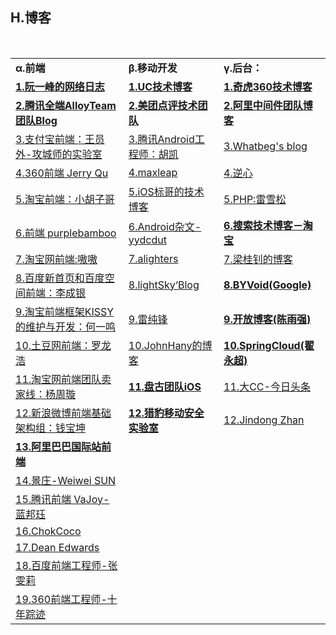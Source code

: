 <h2>H.博客</h2>

<table>
  <tr>
    <td><strong>&alpha;.前端</strong></td>
    <td><strong>&beta;.移动开发</strong></td>
    <td><strong>&gamma;.后台：</strong></td>
  </tr>
  <tr>
    <td><a href="http://www.ruanyifeng.com/blog/" ><strong>1.阮一峰的网络日志</strong></a></td>
    <td><a href="http://tech.uc.cn/" ><strong>1.UC技术博客</strong></a></td>
    <td><a href="http://blogs.360.cn/" ><strong>1.奇虎360技术博客</strong></a></td>
  </tr>
  <tr>
    <td><a href="http://www.alloyteam.com/author/tat-sheran/" ><strong>2.腾讯全端AlloyTeam团队Blog</strong></a></td>
    <td><a href="http://tech.meituan.com/" ><strong>2.美团点评技术团队</strong></a></td>
    <td><a href="http://jm.taobao.org/" ><strong>2.阿里中间件团队博客</strong></a></td>
  </tr>
  <tr>
    <td><a href="http://lab.yuanwai.wang/" >3.支付宝前端：王员外-攻城师的实验室</a></td>
    <td><a href="http://hukai.me/" >3.腾讯Android工程师：胡凯</a></td>
    <td><a href="http://whatbeg.com/" target="_blank">3.Whatbeg's blog</a></td>
  </tr>
  <tr>
    <td><a href="https://imququ.com/" >4.360前端 Jerry Qu</a></td>
    <td><a href="https://blog.maxleap.cn/?lang=zh" >4.maxleap</a></td>
    <td><a href="http://www.cnblogs.com/kissdodog/" >4.逆心</a></td>
  </tr>
  <tr>
    <td><a href="http://www.barretlee.com/entry/" >5.淘宝前端：小胡子哥</a></td>
    <td><a href="http://www.henishuo.com/" >5.iOS标哥的技术博客</a></td>
    <td><a href="http://www.leixuesong.cn/" >5.PHP:雷雪松</a></td>
  </tr>
  <tr>
    <td><a href="http://purplebamboo.github.io/" >6.前端 purplebamboo</a></td>
    <td><a href="http://yydcdut.com/" >6.Android杂文-yydcdut</a></td>
    <td><a href="http://www.searchtb.com/" ><Strong>6.搜索技术博客－淘宝</Strong></a></td>
  </tr>
  <tr>
    <td><a href="http://www.aoao.org.cn/" >7.淘宝网前端:嗷嗷</a></td>
    <td><a href="http://alighters.com/" >7.alighters</a></td>
    <td><a href="http://blog.720ui.com/" >7.梁桂钊的博客</a></td>
  </tr>
  <tr>
    <td><a href="http://www.welefen.com/" >8.百度新首页和百度空间前端：李成银</a></td>
    <td><a href="http://www.lightskystreet.com/" >8.lightSky&lsquo;Blog</a></td>
    <td><a href="https://www.byvoid.com/" ><strong>8.BYVoid(Google)</strong></a></td>
  </tr>
  <tr>
    <td><a href="http://docs.kissyui.com/" >9.淘宝前端框架KISSY的维护与开发：何一鸣</a></td>
    <td><a href="http://www.leichunfeng.com/" >9.雷纯锋</a></td>
    <td><a href="http://blog.huihoo.com/" ><strong>9.开放博客(陈雨强)</strong></a></td>
  </tr>
  <tr>
    <td><a href="http://luolonghao.iteye.com/" >10.土豆网前端：罗龙浩</a></td>
    <td><a href="http://johnhany.net/" >10.JohnHany的博客</a></td>
    <td><a href="http://blog.didispace.com/" ><strong>10.SpringCloud(翟永超)</strong></a></td>
  </tr>
  <tr>
    <td><a href="https://github.com/fool2fish/blog/issues?q=is%3Aopen" >11.淘宝网前端团队卖家线：杨周璇</a></td>
    <td><a href="http://blog.pangu.io/" ><strong>11.盘古团队iOS</strong></a></td>
    <td><a href="http://blog.me115.com/page2/" >11.大CC-今日头条</a></td>
  </tr>
  <tr>
    <td><a href="http://w3help.org/zh-cn/kb/" >12.新浪微博前端基础架构组：钱宝坤</a></td>
    <td><a href="https://blog.dbglab.org/" ><strong>12.猎豹移动安全实验室</strong></a></td>
    <td><a href="http://zhanjindong.com/blog/" >12.Jindong Zhan</a></td>
  </tr>
  <tr>
    <td><a href="http://www.cnblogs.com/dolphinX/" ><strong>13.阿里巴巴国际站前端</strong></a></td>
  </tr>
  <tr>
    <td><a href="http://wwsun.github.io/" >14.景庄-Weiwei SUN</a></td>
  </tr>
  <tr>
    <td><a href="http://www.cnblogs.com/vajoy/" >15.腾讯前端 VaJoy-蓝邦珏</a></td>
  </tr>
  <tr>
    <td><a href="http://chokcoco.github.io/magicCss/html/index.html" >16.ChokCoco</a></td>
  </tr>
  <tr>
    <td><a href="http://dean.edwards.name/weblog/2005/10/add-event/" >17.Dean Edwards</a></td>
  </tr>
  <tr>
    <td><a href="http://zhangwenli.com/cv/cn.html#userconsent#" >18.百度前端工程师-张雯莉</a></td>
  </tr>
  <tr>
    <td><a href="https://www.h5jun.com/" >19.360前端工程师-十年踪迹</a></td>
  </tr>
</table>
